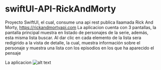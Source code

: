 # swiftUI-API-RickAndMorty
Proyecto SwiftUI, el cual, consume una api rest publica llaamada Rick And Morty, https://rickandmortyapi.com
La aplicacion cuenta con 3 pantallas, la pantalla principal muestra en listado de personajes de la serie, además, esta misma lista buscar.
Al dar clic en cada elemento de la lista sera redigirido a la vista de detalle, la cual, muestra información sobre el personaje y muestra una lista con los episodios en los que ha aparecido el pensaje


La aplicacion 
![alt text](https://user-images.githubusercontent.com/88343011/203440825-55031a5a-b9ec-4635-b784-888455fce699.png)
